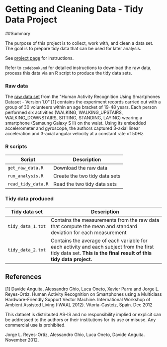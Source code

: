# Getting and Cleaning Data - Tidy Data Project

##Summary

The purpose of this project is to collect, work with, and clean a data set. The goal is to prepare tidy data that can be used for later analysis. 

See [project page](https://class.coursera.org/getdata-009/human_grading/view/courses/972587/assessments/3/submissions) for instructions.

Refer to `codebook.md` for detailed instructions to download the raw data, process this data via an R script to produce the tidy data sets.

### Raw data

The [raw data set](http://archive.ics.uci.edu/ml/datasets/Human+Activity+Recognition+Using+Smartphones) from the "Human Activity Recognition Using Smartphones Dataset - Version 1.0" [1] contains the experiment records carried out with a group of 30 volunteers within an age bracket of 19-48 years. Each person performed six activities (WALKING, WALKING_UPSTAIRS, WALKING_DOWNSTAIRS, SITTING, STANDING, LAYING) wearing a smartphone (Samsung Galaxy S II) on the waist. Using its embedded accelerometer and gyroscope, the authors captured 3-axial linear acceleration and 3-axial angular velocity at a constant rate of 50Hz.

### R scripts

Script | Description
-------| -----------
`get_raw_data.R` | Download the raw data
`run_analysis.R` | Create the two tidy data sets
`read_tidy_data.R` | Read the two tidy data sets

### Tidy data produced

Tidy data set | Description
------------- | -----------
`tidy_data_1.txt` | Contains the measurements from the raw data that compute the mean and standard deviation for each measurement
`tidy_data_2.txt` | Contains the average of each variable for each activity and each subject from the first tidy data set. **This is the final result of this tidy data project.**

## References

[1] Davide Anguita, Alessandro Ghio, Luca Oneto, Xavier Parra and Jorge L. Reyes-Ortiz. Human Activity Recognition on Smartphones using a Multiclass Hardware-Friendly Support Vector Machine. International Workshop of Ambient Assisted Living (IWAAL 2012). Vitoria-Gasteiz, Spain. Dec 2012

This dataset is distributed AS-IS and no responsibility implied or explicit can be addressed to the authors or their institutions for its use or misuse. Any commercial use is prohibited.

Jorge L. Reyes-Ortiz, Alessandro Ghio, Luca Oneto, Davide Anguita. November 2012.

